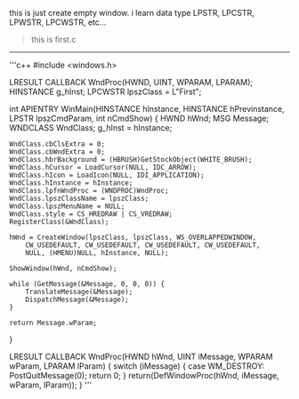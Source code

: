 this is just create empty window.
i learn data type LPSTR, LPCSTR, LPWSTR, LPCWSTR, etc...

> this is first.c
***
'''c++
#include <windows.h>

LRESULT CALLBACK WndProc(HWND, UINT, WPARAM, LPARAM);
HINSTANCE g_hInst;
LPCWSTR lpszClass = L"First";

int APIENTRY WinMain(HINSTANCE hInstance, HINSTANCE hPrevinstance,
	LPSTR lpszCmdParam, int nCmdShow) {
	HWND hWnd;
	MSG Message;
	WNDCLASS WndClass;
	g_hInst = hInstance;

	WndClass.cbClsExtra = 0;
	WndClass.cbWndExtra = 0;
	WndClass.hbrBackground = (HBRUSH)GetStockObject(WHITE_BRUSH);
	WndClass.hCursor = LoadCursor(NULL, IDC_ARROW);
	WndClass.hIcon = LoadIcon(NULL, IDI_APPLICATION);
	WndClass.hInstance = hInstance;
	WndClass.lpfnWndProc = (WNDPROC)WndProc;
	WndClass.lpszClassName = lpszClass;
	WndClass.lpszMenuName = NULL;
	WndClass.style = CS_HREDRAW | CS_VREDRAW;
	RegisterClass(&WndClass);

	hWnd = CreateWindow(lpszClass, lpszClass, WS_OVERLAPPEDWINDOW,
		CW_USEDEFAULT, CW_USEDEFAULT, CW_USEDEFAULT, CW_USEDEFAULT,
		NULL, (HMENU)NULL, hInstance, NULL);

	ShowWindow(hWnd, nCmdShow);

	while (GetMessage(&Message, 0, 0, 0)) {
		TranslateMessage(&Message);
		DispatchMessage(&Message);
	}

	return Message.wParam;
}

LRESULT CALLBACK WndProc(HWND hWnd, UINT iMessage, WPARAM wParam,
	LPARAM lParam) {
	switch (iMessage) {
	case WM_DESTROY:
		PostQuitMessage(0);
		return 0;
	}
	return(DefWindowProc(hWnd, iMessage, wParam, lParam));
}
'''
